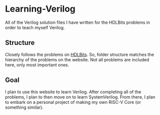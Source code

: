 # Learning-Verilog
All of the Verilog solution files I have written for the HDLBits problems in order to teach myself Verilog.

## Structure
Closely follows the problems on [HDLBits](https://hdlbits.01xz.net/wiki/Main_Page).
So, folder structure matches the hierarchy of the problems on the website. Not all problems are included here, only most important ones.

## Goal
I plan to use this website to learn Verilog. After completing all of the problems, I plan to then move on to learn SystemVerilog. From there, I plan to embark on a personal project of making my own RISC-V Core (or something similar).
